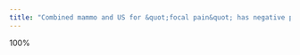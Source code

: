 ```yaml
---
title: "Combined mammo and US for &quot;focal pain&quot; has negative predictive value of"
---
```

100%


